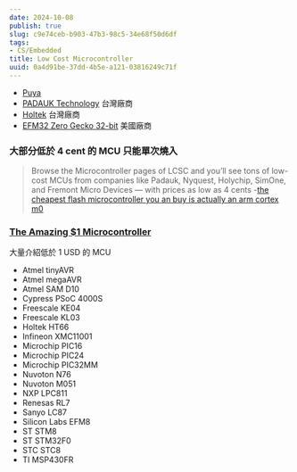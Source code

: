 ```yaml
---
date: 2024-10-08
publish: true
slug: c9e74ceb-b903-47b3-98c5-34e68f50d6df
tags:
- CS/Embedded
title: Low Cost Microcontroller
uuid: 0a4d91be-37dd-4b5e-a121-03816249c71f
---
```

- [Puya](https://www.puyasemi.com/)
- [PADAUK Technology](https://www.padauk.com.tw/index_en.aspx)
  台灣廠商
- [Holtek](https://www.holtek.com.tw/page/index)
  台灣廠商
- [EFM32 Zero Gecko 32-bit](https://www.silabs.com/mcu/32-bit-microcontrollers/efm32-zero-gecko)
  美國廠商

### 大部分低於 4 cent 的 MCU 只能單次燒入

> Browse the Microcontroller pages of LCSC and you’ll see tons of low-cost MCUs from companies like Padauk, Nyquest, Holychip, SimOne, and Fremont Micro Devices — with prices as low as 4 cents
> -[the cheapest flash microcontroller you an buy is actually an arm cortex m0](https://jaycarlson.net/2023/02/04/the-cheapest-flash-microcontroller-you-can-buy-is-actually-an-arm-cortex-m0/)



### [The Amazing $1 Microcontroller](https://jaycarlson.net/microcontrollers/)

大量介紹低於 1 USD 的 MCU

- Atmel tinyAVR
- Atmel megaAVR
- Atmel SAM D10
- Cypress PSoC 4000S
- Freescale KE04
- Freescale KL03
- Holtek HT66
- Infineon XMC11001
- Microchip PIC16
- Microchip PIC24
- Microchip PIC32MM
- Nuvoton N76
- Nuvoton M051
- NXP LPC811
- Renesas RL7
- Sanyo LC87
- Silicon Labs EFM8
- ST STM8
- ST STM32F0
- STC STC8
- TI MSP430FR
